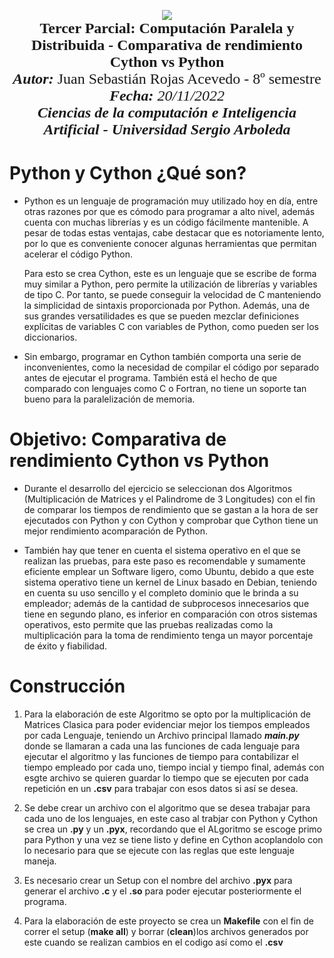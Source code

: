 <p align = center  
<br>
<img src="https://res-5.cloudinary.com/crunchbase-production/image/upload/c_lpad,h_256,w_256,f_auto,q_auto:eco/v1455514364/pim02bzqvgz0hibsra41.png" align="center"><br><FONT FACE="times new roman" SIZE=5>
<b>Tercer Parcial: Computación Paralela y Distribuida - Comparativa de rendimiento Cython vs Python</b>
<br>
<i><b>Autor:</b></i> Juan Sebastián Rojas Acevedo - 8º semestre
<br>
<i><b>Fecha: </b>20/11/2022
<br>
<b>Ciencias de la computación e Inteligencia Artificial - Universidad Sergio Arboleda</b></i>
<br>
</FONT>


# Python y Cython ¿Qué son?

* Python es un lenguaje de programación muy utilizado hoy en día, entre otras razones por que es cómodo para programar a alto nivel, además cuenta con muchas librerías y es un código fácilmente mantenible. A pesar de todas estas ventajas, cabe destacar que es notoriamente lento, por lo que es conveniente conocer algunas herramientas que permitan acelerar el código Python.

  Para esto se crea Cython, este es un lenguaje que se escribe de forma muy similar a Python, pero permite la utilización de librerías y variables de tipo C. Por tanto, se puede conseguir la velocidad de C manteniendo la simplicidad de sintaxis proporcionada por Python. Además, una de sus grandes versatilidades es que se pueden mezclar definiciones explícitas de variables C con variables de Python, como pueden ser los diccionarios.

* Sin embargo, programar en Cython también comporta una serie de inconvenientes, como la necesidad de compilar el código por separado antes de ejecutar el programa. También está el hecho de que comparado con lenguajes como C o Fortran, no tiene un soporte tan bueno para la paralelización de memoria.

# Objetivo: Comparativa  de rendimiento Cython vs Python

* Durante el desarrollo del ejercicio se seleccionan dos Algoritmos (Multiplicación de Matrices y el Palindrome de 3 Longitudes) con el fin de comparar los tiempos de rendimiento que se gastan a la hora de ser ejecutados con Python y con Cython y comprobar que Cython tiene un mejor rendimiento acomparación de Python.  

* También hay que tener en cuenta el sistema operativo en el que se realizan las pruebas, para este paso es recomendable y sumamente eficiente emplear un Software ligero, como Ubuntu, debido a que este sistema operativo tiene un kernel de Linux basado en Debian, teniendo en cuenta su uso sencillo y el completo dominio que le brinda a su empleador; además de la cantidad de subprocesos innecesarios que tiene en segundo plano, es inferior en comparación con otros sistemas operativos, esto permite que las pruebas realizadas como la multiplicación para la toma de rendimiento tenga un mayor porcentaje de éxito y fiabilidad.

# Construcción
1. Para la elaboración de este Algoritmo se opto por la multiplicación de Matrices Clasica para poder evidenciar mejor los tiempos empleados por cada Lenguaje, teniendo un Archivo principal llamado ***main.py*** donde se llamaran a cada una las funciones de cada lenguaje para ejecutar el algoritmo y las funciones de tiempo para contabilizar el tiempo empleado por cada uno, tiempo incial y tiempo final, además con esgte archivo se quieren guardar lo tiempo que se ejecuten por cada repetición en un **.csv** para trabajar con esos datos si así se desea.  

2. Se debe crear un archivo con el algoritmo que se desea trabajar para cada uno de los lenguajes, en este caso al trabjar con Python y Cython se crea un **.py** y un **.pyx**, recordando que el ALgoritmo se escoge primo para Python y una vez se tiene listo y define en Cython acoplandolo con lo necesario para que se ejecute con las reglas que este lenguaje maneja.

3. Es necesario crear un Setup con el nombre del archivo **.pyx** para generar el archivo **.c** y el **.so** para poder ejecutar posteriormente el programa.

4. Para la elaboración de este proyecto se crea un **Makefile** con el fin de correr el setup (**make all**) y borrar (**clean**)los archivos generados por este cuando se realizan cambios en el codigo así como el **.csv** 

</p>
